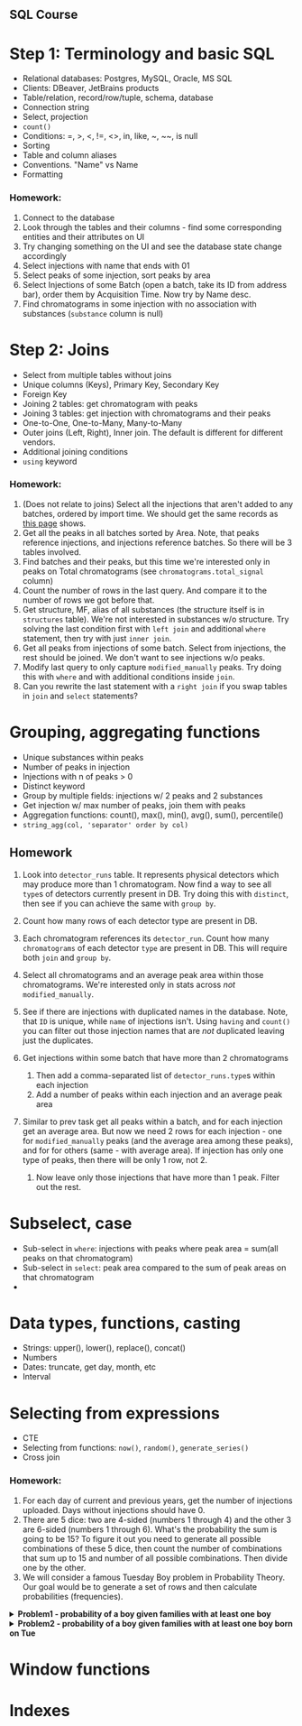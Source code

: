 SQL Course
----------

# Step 1: Terminology and basic SQL

* Relational databases: Postgres, MySQL, Oracle, MS SQL
* Clients: DBeaver, JetBrains products
* Table/relation, record/row/tuple, schema, database
* Connection string
* Select, projection
* `count()`
* Conditions: =, >, <, !=, <>, in, like, ~, ~~, is null
* Sorting
* Table and column aliases
* Conventions. "Name" vs Name
* Formatting

### Homework:

1. Connect to the database
2. Look through the tables and their columns - find some corresponding entities and their attributes on UI
3. Try changing something on the UI and see the database state change accordingly
4. Select injections with name that ends with 01
5. Select peaks of some injection, sort peaks by area
6. Select Injections of some Batch (open a batch, take its ID from address bar), order them by Acquisition Time. Now try by Name desc.
7. Find chromatograms in some injection with no association with substances (`substance` column is null)

# Step 2: Joins

* Select from multiple tables without joins
* Unique columns (Keys), Primary Key, Secondary Key
* Foreign Key
* Joining 2 tables: get chromatogram with peaks
* Joining 3 tables: get injection with chromatograms and their peaks
* One-to-One, One-to-Many, Many-to-Many
* Outer joins (Left, Right), Inner join. The default is different for different vendors.
* Additional joining conditions
* `using` keyword

### Homework:

1. (Does not relate to joins) Select all the injections that aren't added to any batches, ordered by import time. We should get the same records as [this page](https://sqlcourse.peaksel.elsci.io/injections) shows.
2. Get all the peaks in all batches sorted by Area. Note, that peaks reference injections, and injections reference batches. So there will be 3 tables involved.
3. Find batches and their peaks, but this time we're interested only in peaks on Total chromatograms (see `chromatograms.total_signal` column)
4. Count the number of rows in the last query. And compare it to the number of rows we got before that.
5. Get structure, MF, alias of all substances (the structure itself is in `structures` table). We're not interested in substances w/o structure. Try solving the last condition first with `left join` and additional `where` statement, then try with just `inner join`.
6. Get all peaks from injections of some batch. Select from injections, the rest should be joined. We don't want to see injections w/o peaks.
7. Modify last query to only capture `modified_manually` peaks. Try doing this with `where` and with additional conditions inside `join`.
8. Can you rewrite the last statement with a `right join` if you swap tables in `join` and `select` statements?

# Grouping, aggregating functions

* Unique substances within peaks
* Number of peaks in injection
* Injections with n of peaks > 0
* Distinct keyword
* Group by multiple fields: injections w/ 2 peaks and 2 substances
* Get injection w/ max number of peaks, join them with peaks
* Aggregation functions: count(), max(), min(), avg(), sum(), percentile()
* `string_agg(col, 'separator' order by col)`

## Homework

1. Look into `detector_runs` table. It represents physical detectors which may produce more than 1 chromatogram. Now find a way to see all `type`s of detectors currently present in DB. Try doing this with `distinct`, then see if you can achieve the same with `group by`.
2. Count how many rows of each detector type are present in DB.
3. Each chromatogram references its `detector_run`. Count how many `chromatograms` of each detector `type` are present in DB. This will require both `join` and `group by`.
4. Select all chromatograms and an average peak area within those chromatograms. We're interested only in stats across _not_ `modified_manually`. 
5. See if there are injections with duplicated names in the database. Note, that `ID` is unique, while `name` of injections isn't. Using `having` and `count()` you can filter out those injection names that are _not_ duplicated leaving just the duplicates.

6. Get injections within some batch that have more than 2 chromatograms
   1. Then add a comma-separated list of `detector_runs.type`s within each injection
   2. Add a number of peaks within each injection and an average peak area
7. Similar to prev task get all peaks within a batch, and for each injection get an average area. But now we need 2 rows for each injection - one for `modified_manually` peaks (and the average area among these peaks), and for for others (same - with average area). If injection has only one type of peaks, then there will be only 1 row, not 2.
   1. Now leave only those injections that have more than 1 peak. Filter out the rest.


# Subselect, case

* Sub-select in `where`: injections with peaks where peak area = sum(all peaks on that chromatogram)
* Sub-select in `select`: peak area compared to the sum of peak areas on that chromatogram
* 

# Data types, functions, casting

* Strings: upper(), lower(), replace(), concat()
* Numbers
* Dates: truncate, get day, month, etc
* Interval

# Selecting from expressions

* CTE
* Selecting from functions: `now()`, `random()`, `generate_series()`
* Cross join

### Homework: 

1. For each day of current and previous years, get the number of injections uploaded. Days without injections should have 0.
2. There are 5 dice: two are 4-sided (numbers 1 through 4) and the other 3 are 6-sided (numbers 1 through 6). What's the probability the sum is going to be 15? To figure it out you need to generate all possible combinations of these 5 dice, then count the number of combinations that sum up to 15 and number of all possible combinations. Then divide one by the other. 
3. We will consider a famous Tuesday Boy problem in Probability Theory. Our goal would be to generate a set of rows and then calculate probabilities (frequencies).

<details>
<summary> <b>Problem1 - probability of a boy given families with at least one boy</b></summary>

There's a set of families with 2 children. We're interested in families where at least one of the kids is a boy. When selecting a random family out of this set, what's the probability that there are 2 boys?

Feel free to calculate the probability, but then we'll need to check it with SQL:

1. Generate a set of rows that represent families. Columns: `child1_boy` (boolean), `child2_boy` (boolean). The each value could be either `true` or `false` with 50% chance.
2. Out of the set, filter out families that don't have boys
3. And finally count a) families with 2 boys b) number of all families. Then calculate the proportion of one to another

Is the result consistent with what you predicted?
</details>

<details>
<summary> <b>Problem2 - probability of a boy given families with at least one boy born on Tue</b></summary>

Now the condition is a little more complicated: our families have at least one boy born on Tue. When selecting a random family, what's the probability it's a boy?

1. Let's add 2 additional columns to our generated data set: `child1_weekday`, `child2_weekday`. Use either numbers or strings to denote days of weeks. Each day is equally probable.
2. From the generated set filter out only rows where there's at least one boy. And at least one of the boys has birthday on Tue.
3. Now calculate the proportion of families with 2 boys

Does the result surprise you? Can you explain why this is the case?

</details> 

# Window functions

# Indexes